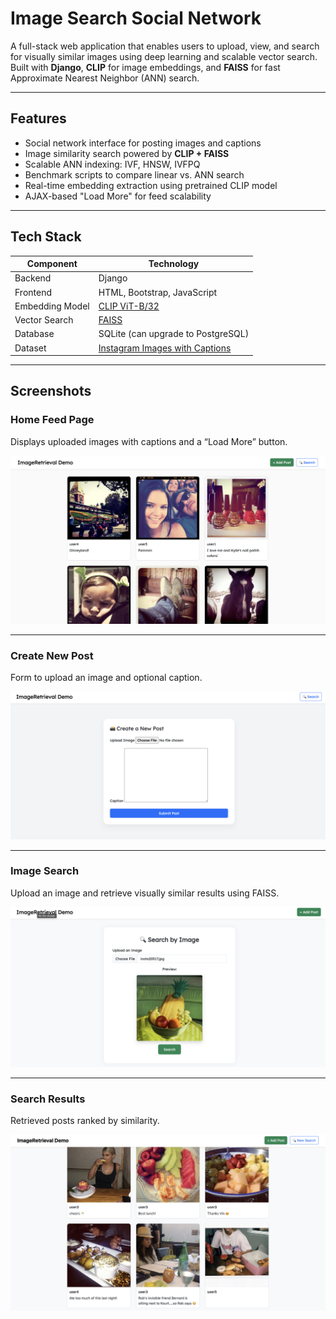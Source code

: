 # Image Search Social Network

A full-stack web application that enables users to upload, view, and search for visually similar images using deep learning and scalable vector search. Built with **Django**, **CLIP** for image embeddings, and **FAISS** for fast Approximate Nearest Neighbor (ANN) search.

---

## Features

- Social network interface for posting images and captions
- Image similarity search powered by **CLIP + FAISS**
- Scalable ANN indexing: IVF, HNSW, IVFPQ
- Benchmark scripts to compare linear vs. ANN search
- Real-time embedding extraction using pretrained CLIP model
- AJAX-based "Load More" for feed scalability

---

## Tech Stack

| Component         | Technology                          |
|------------------|--------------------------------------|
| Backend          | Django                               |
| Frontend         | HTML, Bootstrap, JavaScript          |
| Embedding Model  | [CLIP ViT-B/32](https://github.com/openai/CLIP) |
| Vector Search    | [FAISS](https://github.com/facebookresearch/faiss) |
| Database         | SQLite (can upgrade to PostgreSQL)   |
| Dataset          | [Instagram Images with Captions](https://www.kaggle.com/datasets/prithvijaunjale/instagram-images-with-captions) |

---

## Screenshots

### Home Feed Page
Displays uploaded images with captions and a “Load More” button.

![Home Feed](images/homefeed.png)

---

### Create New Post
Form to upload an image and optional caption.

![Create Post](images/add_post.png)

---

### Image Search
Upload an image and retrieve visually similar results using FAISS.

![Image Search](images/search-img.png)

---

### Search Results
Retrieved posts ranked by similarity.

![Search Results](images/search-result.png)
